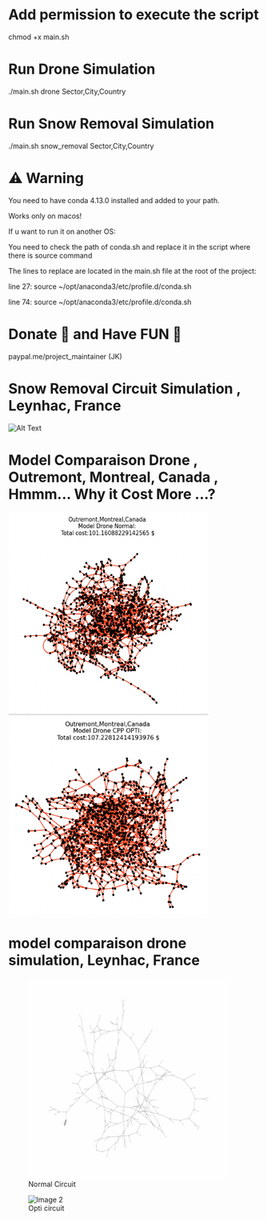 # Add permission to execute the script
chmod +x main.sh
# Run Drone Simulation 
./main.sh drone Sector,City,Country

# Run Snow Removal Simulation
./main.sh snow_removal Sector,City,Country

# ⚠️ Warning
You need to have conda 4.13.0 installed and added to your path.

Works only on macos!

If u want to run it on another OS:

You need to check the path of conda.sh and replace it in the script where there is source command 

The lines to replace are located in the main.sh file at the root of the project:

line 27: source ~/opt/anaconda3/etc/profile.d/conda.sh

line 74: source ~/opt/anaconda3/etc/profile.d/conda.sh 

# Donate  🙏 and Have FUN 🤩
paypal.me/project_maintainer (JK)

# Snow Removal Circuit Simulation , Leynhac, France
![Alt Text](circuit_snow_removal/gif/cpp_route_animation.gif)

# Model Comparaison Drone , Outremont, Montreal, Canada , Hmmm... Why it Cost More ...?
<div >
  <img src="circuit_drone_comp/Screenshot 2023-06-04 at 4.58.25 PM.png" alt="Image 1" width="400" height="400" />
  <img src="circuit_drone_comp/Screenshot 2023-06-04 at 4.58.31 PM.png" alt="Image 2" width="400" height="400" />
</div>

# model comparaison drone  simulation, Leynhac, France

<div>
  <figure>
    <img src="circuit_drone_comp/gif/circuit_drone.gif" alt="Image 1" width="400" height="400" />
    <figcaption>Normal Circuit</figcaption>
  </figure>
  <figure>
    <img src="circuit_drone_comp/gif/circuit_drone2.gif" alt="Image 2" width="400" height="400" />
    <figcaption>Opti circuit</figcaption>
  </figure>
</div>
